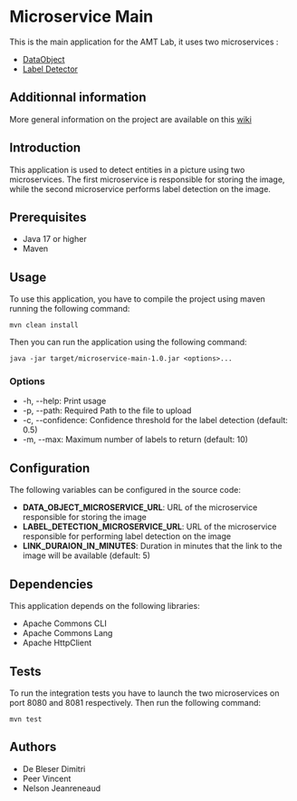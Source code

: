 # Microservice Main
This is the main application for the AMT Lab, it uses two microservices :
* [DataObject](https://github.com/AMT-TEAM08/Microservice-DataObject)
* [Label Detector](https://github.com/AMT-TEAM08/Microservice-LabelDetector)

## Additionnal information

More general information on the project are available on this [wiki](https://github.com/AMT-TEAM08/AMT-Microservice-Main/wiki)

## Introduction
This application is used to detect entities in a picture using two microservices. The first microservice is responsible for storing the image, while the second microservice performs label detection on the image.

## Prerequisites
* Java 17 or higher
* Maven

## Usage
To use this application, you have to compile the project using maven running the following command:
```
mvn clean install
```
Then you can run the application using the following command:
```
java -jar target/microservice-main-1.0.jar <options>...
```
### Options
* -h, --help: Print usage
* -p, --path: Required Path to the file to upload
* -c, --confidence: Confidence threshold for the label detection (default: 0.5)
* -m, --max: Maximum number of labels to return (default: 10)

## Configuration
The following variables can be configured in the source code:

* **DATA_OBJECT_MICROSERVICE_URL**: URL of the microservice responsible for storing the image
* **LABEL_DETECTION_MICROSERVICE_URL**: URL of the microservice responsible for performing label detection on the image
* **LINK_DURAION_IN_MINUTES**: Duration in minutes that the link to the image will be available (default: 5)

## Dependencies
This application depends on the following libraries:

* Apache Commons CLI
* Apache Commons Lang
* Apache HttpClient

## Tests
To run the integration tests you have to launch the two microservices on port 8080 and 8081 respectively. Then run the following command:
```
mvn test
```

## Authors
* De Bleser Dimitri
* Peer Vincent
* Nelson Jeanreneaud
